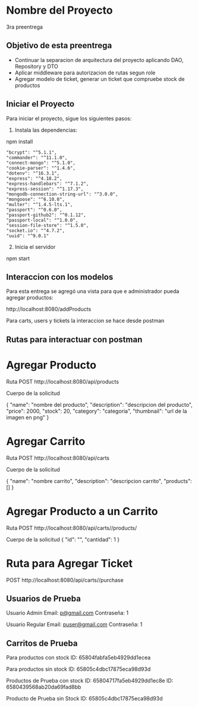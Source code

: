 # Nombre del Proyecto

3ra preentrega

## Objetivo de esta preentrega

- Continuar la separacion de arquitectura del proyecto aplicando DAO, Repository y DTO
- Aplicar middleware para autorizacion de rutas segun role
- Agregar modelo de ticket, generar un ticket que compruebe stock de productos

## Iniciar el Proyecto

Para iniciar el proyecto, sigue los siguientes pasos:

1. Instala las dependencias:

npm install

    "bcrypt": "^5.1.1",
    "commander": "^11.1.0",
    "connect-mongo": "^5.1.0",
    "cookie-parser": "^1.4.6",
    "dotenv": "^16.3.1",
    "express": "^4.18.2",
    "express-handlebars": "^7.1.2",
    "express-session": "^1.17.3",
    "mongodb-connection-string-url": "^3.0.0",
    "mongoose": "^6.10.0",
    "multer": "^1.4.5-lts.1",
    "passport": "^0.6.0",
    "passport-github2": "^0.1.12",
    "passport-local": "^1.0.0",
    "session-file-store": "^1.5.0",
    "socket.io": "^4.7.2",
    "uuid": "^9.0.1"

2. Inicia el servidor

npm start

## Interaccion con los modelos

Para esta entrega se agregó una vista para que e administrador pueda agregar productos:

http://localhost:8080/addProducts

Para carts, users y tickets la interaccion se hace desde postman

## Rutas para interactuar con postman

# Agregar Producto

Ruta POST
http://localhost:8080/api/products

Cuerpo de la solicitud

{
"name": "nombre del producto",
"description": "descripcion del producto",
"price": 2000,
"stock": 20,
"category": "categoria",
"thumbnail": "url de la imagen en png"
}

# Agregar Carrito

Ruta POST
http://localhost:8080/api/carts

Cuerpo de la solicitud

{
"name": "nombre carrito",
"description": "descripcion carrito",
"products": []
}

# Agregar Producto a un Carrito

Ruta POST
http://localhost:8080/api/carts/<cid>/products/<pid>

Cuerpo de la solicitud
{
"id": "<pid>",
"cantidad": 1
}

# Ruta para Agregar Ticket

POST
http://localhost:8080/api/carts/<cid>/purchase

## Usuarios de Prueba

Usuario Admin
Email: p@gmail.com
Contraseña: 1

Usuario Regular
Email: puser@gmail.com
Contraseña: 1

## Carritos de Prueba

Para productos con stock
ID: 65804fabfa5eb4929dd1ecea

Para productos sin stock
ID: 65805c4dbc17875eca98d93d

Productos de Prueba con stock
ID: 65804717fa5eb4929dd1ec8e
ID: 6580439568ab20da69fad8bb

Producto de Prueba sin Stock
ID: 65805c4dbc17875eca98d93d
